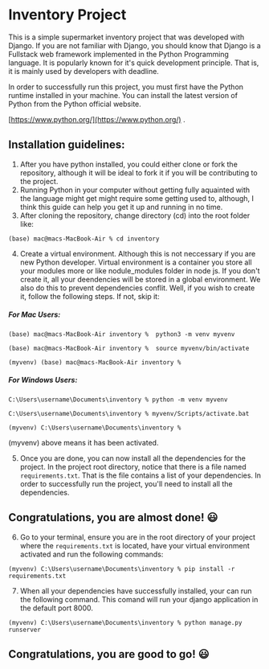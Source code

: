# Inventory Project

This is a simple supermarket inventory project that was developed with Django. If you are not familiar with Django, you should know that Django is a Fullstack web framework implemented in the Python Programming language. It is popularly known for it's quick development principle. That is, it is mainly used by developers with deadline.

In order to successfully run this project, you must first have the Python runtime installed in your machine. You can install the latest version of Python from the Python official website.

[https://www.python.org/](https://www.python.org/) .

## Installation guidelines:
1. After you have python installed, you could either clone or fork the repository, although it will be ideal to fork it if you will be contributing to the project.
2. Running Python in your computer without getting fully aquainted with the language might get might require some getting used to, although, I think this guide can help you get it up and running in no time.
3. After cloning the repository, change directory (cd) into the root folder like:
```shell
(base) mac@macs-MacBook-Air % cd inventory
```
4. Create a virtual environment. Although this is not neccessary if you are new Python developer. Virtual environment is a container you store all your modules more or like nodule_modules folder in node js. If you don't create it, all your deendencies will be stored in a global environment. We also do this to prevent dependencies conflit. Well, if you wish to create it, follow the following steps. If not, skip it:

##### For Mac Users:
```
(base) mac@macs-MacBook-Air inventory %  python3 -m venv myvenv

(base) mac@macs-MacBook-Air inventory %  source myvenv/bin/activate

(myvenv) (base) mac@macs-MacBook-Air inventory % 

```
##### For Windows Users:
```
C:\Users\username\Documents\inventory % python -m venv myvenv

C:\Users\username\Documents\inventory % myvenv/Scripts/activate.bat

(myvenv) C:\Users\username\Documents\inventory %

```

(myvenv) above means it has been activated.

5. Once you are done, you can now install all the dependencies for the project. In the project root directory, notice that there is a file named `requirements.txt`. That is the file contains a list of your dependencies. In order to successfully run the project, you'll need to install all the dependencies.

## Congratulations, you are almost done! :smiley:

6. Go to your terminal, ensure you are in the root directory of your project where the `requirements.txt` is located, have your virtual environment activated and run the following commands:

```shell
(myvenv) C:\Users\username\Documents\inventory % pip install -r requirements.txt
```
7. When all your dependencies have successfully installed, your can run the following command. This comand will run your django application in the default port 8000.

```shell
(myvenv) C:\Users\username\Documents\inventory % python manage.py runserver
```

## Congratulations, you are good to go! :smiley: